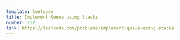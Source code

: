 ```yaml
---
template: leetcode
title: Implement Queue using Stacks
number: 232
link: https://leetcode.com/problems/implement-queue-using-stacks
---
```


